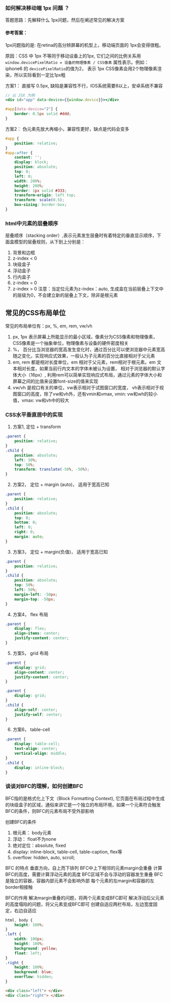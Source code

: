 ### 如何解决移动端 1px 问题 ？
答题思路：先解释什么 1px问题，然后在阐述常见的解决方案

#### 参考答案：
1px问题指的是: 在retina的高分辨屏幕的机型上，移动端页面的
1px会变得很粗。

原因：CSS 中 1px 不等同于移动设备上的1px, 它们之间的比例关系用 `window.devicePixelRatio = 设备的物理像素 / CSS像素` 属性表示。例如：iphone6 的 `devicePixelRatio`的值为2， 表示 1px CSS像素会用2个物理像素渲染，所以实际看到一定比1px粗

方案1： 直接写 0.5px, 缺陷是兼容性不行，IOS系统需要8以上，安卓系统不兼容

```jsx
// 以 JSX 为例
<div id="app" data-device={{window.device}}></div>
```
```css
#app[data-device="2"] {
    border: 0.5px solid #ddd;
}
```

方案2： 伪元素先放大再缩小，兼容性更好，缺点是代码会变多

```css
#app {
    position: relative;
}
#app:after {
    content: '';
    display: block;
    position: absolute;
    top: 0;
    left: 0;
    width: 200%;
    height: 200%;
    border: 1px solid #333;
    transform-origin: left top;
    transform: scale(0.5);
    box-sizing: border-box;
}
```

### html中元素的层叠顺序
层叠顺序（stacking order）,表示元素发生层叠时有着特定的垂直显示顺序，下面盒模型的层叠规则，从下到上分别是：
1. 背景和边框
2. z-index < 0
3. 块级盒子
4. 浮动盒子
5. 行内盒子
6. z-index = 0
7. z-index > 0
注意：当定位元素为z-index：auto, 生成盒在当前层叠上下文中的层级为0，不会建立新的层叠上下文，除非是根元素

## 常见的CSS布局单位
常见的布局单位有：px, %, em, rem, vw/vh
1. px, 1px 表示屏幕上所能显示的最小区域，像素分为CSS像素和物理像素， CSS像素是一个抽象单位，物理像素与设备的硬件密度相关
2. %， 百分比当浏览器的宽高发生变化时，通过百分比可以使浏览器中元素宽高随之变化，实现响应式效果，一般认为子元素的百分比直接相对于父元素
3. em, rem 都是相对长度单位，em 相对于父元素，rem相对于根元素。em 文本相对长度，如果当前行内文本的字体未被认为设置， 相对于浏览器的默认字体大小（16px）, 利用rem可以简单实现响应式布局，通过元素的字体大小和屏幕之间的比值来设置font-size的值来实现
4. vw/vh 是视口有关的单位，vw表示相对于试图窗口的宽度，
   vh表示相对于视图窗口的高度，除了vw和vh外，还有vmin和vmax, vmin: vw和wh的较小值，vmax: vw和vh中的较大


### CSS水平垂直居中的实现
1. 方案1, 定位 + transform
```css
.parent {
    position: relative;
}
.child {
    position: absolute;
    left: 50%;
    top: 50%;
    transform: translate(-50%, -50%);
}
```
2. 方案2， 定位 + margin (auto)， 适用于宽高已知
```css
.parent {
    position: relative;
}
.child {
    position: absolute;
    top: 0;
    bottom: 0;
    left: 0;
    right: 0;
    margin: auto;
}
```
3. 方案3， 定位 + margin(负值)， 适用于宽高已知 
```css
.parent {
    position: relative;
}
.child {
    position: absolute;
    top: 50%;
    left: 50%;
    margin-left: -50px;
    margin-top: -50px;
}
```
4. 方案4， flex 布局
```css
.parent {
    display: flex;
    align-items: center;
    justify-content: center;
}
```
5. 方案5， grid 布局
```css
.parent {
    display: grid;
    align-content: center;
    justify-content: center;
}
```
```css
.parent {
    display: grid;
}
.child {
    align-self: center;
    justify-self: center;
}
```
6. 方案6， table-cell
```css
.parent {
    display: table-cell;
    text-align: center;
    vertical-align: middle;
}
.child {
    display: inline-block;
}
```

### 谈谈对BFC的理解，如何创建BFC
BFC指的是格式化上下文（Block Formatting Context), 它页面在布局过程中生成的块级盒子的区域，通俗来讲它是一个独立的布局环境，如果一个元素符合触发BFC的条件，则BFC的元素布局不受外部影响

创建BFC的条件
1. 根元素： body元素
2. 浮动： float不为none
3. 绝对定位：absolute, fixed
4. display: inline-block, table-cell, table-caption, flex等
5. overflow: hidden, auto, scroll;

BFC 的特点
垂直方向，自上而下排列
BFC中上下相邻的元素margin会重叠
计算BFC的高度，需要计算浮动元素的高度
BFC区域不会与浮动的容器发生重叠
BFC是独立的容器，容器内部元素不会影响外部
每个元素的左margin和容器的左border相接触

BFC的作用
解决margin重叠的问题，将两个元素变成BFC即可
解决浮动后父元素的高度塌陷的问题，将父元素变成BFC即可
创建自适应两栏布局，左边宽度固定，右边自适应
```css
html, body {
    height: 100%;
}
.left {
    width: 100px;
    height: 100%;
    background: yellow;
    float: left;
}
.right {
    height: 100%;
    background: blue;
    overflow: hidden;
}
```
```html
<div class="left"> </div>
<div class="right"> </div>

```
